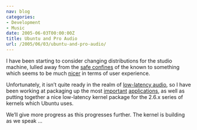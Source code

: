 ```yaml
---
nav: blog
categories:
- Development
- Music
date: 2005-06-03T00:00:00Z
title: Ubuntu and Pro Audio
url: /2005/06/03/ubuntu-and-pro-audio/
---
```


I have been starting to consider changing distributions for the studio machine, lulled away from the [safe confines][1] of the known to something which seems to be much [nicer][2] in terms of user experience.

 [1]: http://www.demudi.org/
 [2]: http://www.ubuntulinux.org/

Unfortunately, it isn’t quite ready in the realm of [low-latency audio][3], so I have been working at packaging up the most [important][4] [applications][5], as well as putting together a nice low-latency kernel package for the 2.6.x series of kernels which Ubuntu uses.

 [3]: http://ubuntuforums.org/archive/index.php/t-3720.html
 [4]: http://www.ardour.org/
 [5]: http://www.hydrogen-music.org/

We’ll give more progress as this progresses further. The kernel is building as we speak …
